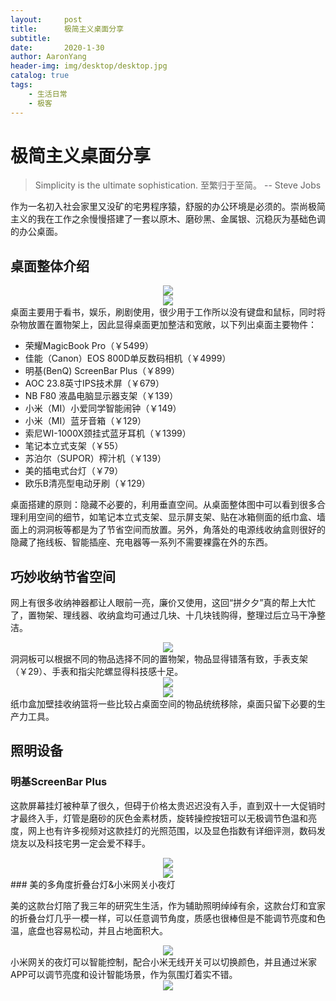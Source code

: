 ```yaml
---
layout:     post
title:      极简主义桌面分享
subtitle:   
date:       2020-1-30
author: AaronYang
header-img: img/desktop/desktop.jpg
catalog: true
tags:
    - 生活日常
    - 极客
---
```



# 极简主义桌面分享

> Simplicity is the ultimate sophistication.
> 至繁归于至简。                                                                                --  Steve Jobs 

作为一名初入社会家里又没矿的宅男程序猿，舒服的办公环境是必须的。崇尚极简主义的我在工作之余慢慢搭建了一套以原木、磨砂黑、金属银、沉稳灰为基础色调的办公桌面。

## 桌面整体介绍

<div align="center"><img src="https://raw.githubusercontent.com/LyricYang/LyricYang.github.io/master/img/desktop/微信图片_20191124110042.png"/></div>
<div align="center"><img src="https://raw.githubusercontent.com/LyricYang/LyricYang.github.io/master/img/desktop/sshot-8.png"/></div>
桌面主要用于看书，娱乐，刷剧使用，很少用于工作所以没有键盘和鼠标，同时将杂物放置在置物架上，因此显得桌面更加整洁和宽敞，以下列出桌面主要物件：

- 荣耀MagicBook Pro（￥5499）
- 佳能（Canon）EOS 800D单反数码相机（￥4999）
- 明基(BenQ) ScreenBar Plus（￥899）
- AOC 23.8英寸IPS技术屏（￥679）
- NB F80 液晶电脑显示器支架（￥139）
- 小米（MI）小爱同学智能闹钟（￥149）
- 小米（MI）蓝牙音箱（￥129）
- 索尼WI-1000X颈挂式蓝牙耳机（￥1399）
- 笔记本立式支架（￥55）
- 苏泊尔（SUPOR）榨汁机（￥139）
- 美的插电式台灯（￥79）
- 欧乐B清亮型电动牙刷（￥129）

桌面搭建的原则：隐藏不必要的，利用垂直空间。从桌面整体图中可以看到很多合理利用空间的细节，如笔记本立式支架、显示屏支架、贴在冰箱侧面的纸巾盒、墙面上的洞洞板等都是为了节省空间而放置。另外，角落处的电源线收纳盒则很好的隐藏了拖线板、智能插座、充电器等一系列不需要裸露在外的东西。

## 巧妙收纳节省空间

网上有很多收纳神器都让人眼前一亮，廉价又使用，这回“拼夕夕”真的帮上大忙了，置物架、理线器、收纳盒均可通过几块、十几块钱购得，整理过后立马干净整洁。

<div align="center"><img src="https://raw.githubusercontent.com/LyricYang/LyricYang.github.io/master/img/desktop/sshot-1.png"/></div>
洞洞板可以根据不同的物品选择不同的置物架，物品显得错落有致，手表支架（￥29）、手表和指尖陀螺显得科技感十足。

<div align="center"><img src="https://raw.githubusercontent.com/LyricYang/LyricYang.github.io/master/img/desktop/sshot-2.png"/></div>
<div align="center"><img src="https://raw.githubusercontent.com/LyricYang/LyricYang.github.io/master/img/desktop/sshot-3.png"/></div>
纸巾盒加壁挂收纳篮将一些比较占桌面空间的物品统统移除，桌面只留下必要的生产力工具。

## 照明设备

### 明基ScreenBar Plus

这款屏幕挂灯被种草了很久，但碍于价格太贵迟迟没有入手，直到双十一大促销时才最终入手，灯管是磨砂的灰色金素材质，旋转操控按钮可以无极调节色温和亮度，网上也有许多视频对这款挂灯的光照范围，以及显色指数有详细评测，数码发烧友以及科技宅男一定会爱不释手。

<div align="center"><img src="https://raw.githubusercontent.com/LyricYang/LyricYang.github.io/master/img/desktop/sshot-4.png"/></div>
<div align="center"><img src="https://raw.githubusercontent.com/LyricYang/LyricYang.github.io/master/img/desktop/sshot-5.png"/></div>
### 美的多角度折叠台灯&小米网关小夜灯

美的这款台灯陪了我三年的研究生生活，作为辅助照明绰绰有余，这款台灯和宜家的折叠台灯几乎一模一样，可以任意调节角度，质感也很棒但是不能调节亮度和色温，底盘也容易松动，并且占地面积大。

<div align="center"><img src="https://raw.githubusercontent.com/LyricYang/LyricYang.github.io/master/img/desktop/sshot-7.png"/></div>
小米网关的夜灯可以智能控制，配合小米无线开关可以切换颜色，并且通过米家APP可以调节亮度和设计智能场景，作为氛围灯着实不错。

<div align="center"><img src="https://raw.githubusercontent.com/LyricYang/LyricYang.github.io/master/img/desktop/sshot-6.png"/></div>
